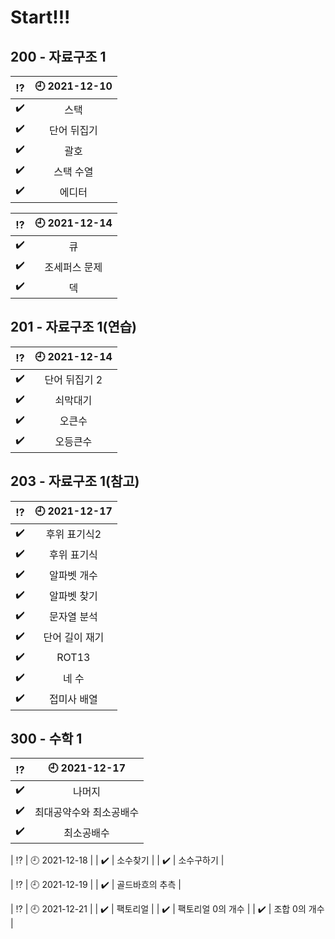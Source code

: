 # Start!!!

## 200 - 자료구조 1

|   :interrobang:    | :clock9: 2021-12-10 |
| :----------------: | :-----------------: |
| :heavy_check_mark: |        스택         |
| :heavy_check_mark: |     단어 뒤집기     |
| :heavy_check_mark: |        괄호         |
| :heavy_check_mark: |      스택 수열      |
| :heavy_check_mark: |       에디터        |

|   :interrobang:    | :clock9: 2021-12-14 |
| :----------------: | :-----------------: |
| :heavy_check_mark: |         큐          |
| :heavy_check_mark: |    조세퍼스 문제    |
| :heavy_check_mark: |         덱          |

## 201 - 자료구조 1(연습)

|   :interrobang:    | :clock9: 2021-12-14 |
| :----------------: | :-----------------: |
| :heavy_check_mark: |    단어 뒤집기 2    |
| :heavy_check_mark: |      쇠막대기       |
| :heavy_check_mark: |       오큰수        |
| :heavy_check_mark: |      오등큰수       |

## 203 - 자료구조 1(참고)

|   :interrobang:    | :clock9: 2021-12-17 |
| :----------------: | :-----------------: |
| :heavy_check_mark: |    후위 표기식2     |
| :heavy_check_mark: |     후위 표기식     |
| :heavy_check_mark: |     알파벳 개수     |
| :heavy_check_mark: |     알파벳 찾기     |
| :heavy_check_mark: |     문자열 분석     |
| :heavy_check_mark: |   단어 길이 재기    |
| :heavy_check_mark: |        ROT13        |
| :heavy_check_mark: |        네 수        |
| :heavy_check_mark: |     접미사 배열     |

## 300 - 수학 1

|   :interrobang:    |   :clock9: 2021-12-17   |
| :----------------: | :---------------------: |
| :heavy_check_mark: |         나머지          |
| :heavy_check_mark: | 최대공약수와 최소공배수 |
| :heavy_check_mark: |       최소공배수        |

| :interrobang: | :clock9: 2021-12-18 |
| :heavy_check_mark: | 소수찾기 |
| :heavy_check_mark: | 소수구하기 |

| :interrobang: | :clock9: 2021-12-19 |
| :heavy_check_mark: | 골드바흐의 추측 |

| :interrobang: | :clock9: 2021-12-21 |
| :heavy_check_mark: | 팩토리얼 |
| :heavy_check_mark: | 팩토리얼 0의 개수 |
| :heavy_check_mark: | 조합 0의 개수 |
